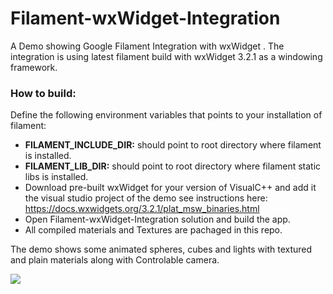 # Filament-wxWidget-Integration
 A Demo showing Google Filament Integration with wxWidget .
 The integration is using latest filament build with wxWidget 3.2.1 as a windowing framework.
### How to build:
Define the following environment variables that points to your installation of filament:<br/>
- <b>FILAMENT_INCLUDE_DIR:</b> should point to root directory where filament is installed. <br/>
- <b>FILAMENT_LIB_DIR:</b> should point to root directory where filament static libs is installed. <br/>
- Download pre-built wxWidget for your version of VisualC++ and add it the visual studio project of the demo
see instructions here: https://docs.wxwidgets.org/3.2.1/plat_msw_binaries.html  <br/>
- Open Filament-wxWidget-Integration solution and build the app.<br/>
- All compiled materials and Textures are pachaged in this repo.<br/>

The demo shows some animated spheres, cubes and lights with textured and plain materials along with Controlable camera.
 
 <img src="https://github.com/mahmoudgalal/Filament-wxWidget-Integration/blob/main/screenshot/Filament-wxWidget%20Integration%20Demo.png"/>
